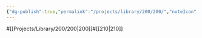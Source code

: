 ```yaml
---
{"dg-publish":true,"permalink":"/projects/library/200/200/","noteIcon":"0","created":"2024-01-31T10:10:43.192+09:00","updated":"2024-02-05T10:34:41.508+09:00"}
---
```


#[[Projects/Library/200/200\|200]]#[[210\|210]]


